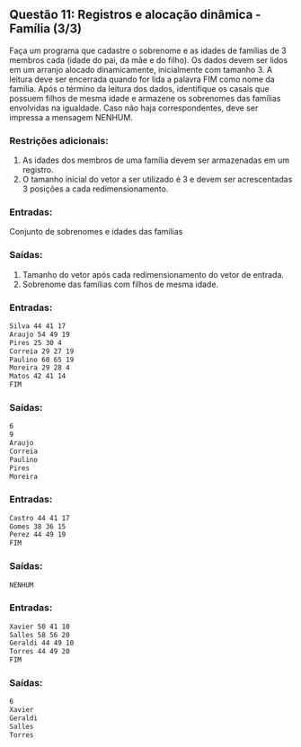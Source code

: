 ## Questão 11: Registros e alocação dinâmica - Família (3/3)
Faça um programa que cadastre o sobrenome e as idades de famílias de 3 membros cada (idade do pai, da mãe e do filho). Os dados devem ser lidos em um arranjo alocado dinamicamente, inicialmente com tamanho 3. A leitura deve ser encerrada quando for lida a palavra FIM como nome da familia. Após o término da leitura dos dados, identifique os casais que possuem filhos de mesma idade e armazene os sobrenomes das famílias envolvidas na igualdade. Caso não haja correspondentes, deve ser impressa a mensagem NENHUM.

### Restrições adicionais:
1. As idades dos membros de uma família devem ser armazenadas em um registro.
2. O tamanho inicial do vetor a ser utilizado é 3 e devem ser acrescentadas 3 posições a cada redimensionamento.

### Entradas:
Conjunto de sobrenomes e idades das famílias

### Saídas:
1. Tamanho do vetor após cada redimensionamento do vetor de entrada.
2. Sobrenome das famílias com filhos de mesma idade.

### Entradas:
```bash
Silva 44 41 17
Araujo 54 49 19
Pires 25 30 4
Correia 29 27 19
Paulino 60 65 19
Moreira 29 28 4
Matos 42 41 14
FIM 
```

### Saídas:
```bash
6
9
Araujo
Correia
Paulino
Pires
Moreira
```
 
### Entradas:
```bash
Castro 44 41 17
Gomes 38 36 15
Perez 44 49 19
FIM
```

### Saídas:
```bash
NENHUM
```


### Entradas:
```bash
Xavier 50 41 10
Salles 58 56 20
Geraldi 44 49 10
Torres 44 49 20
FIM
```

### Saídas:
```bash
6
Xavier
Geraldi
Salles
Torres
```